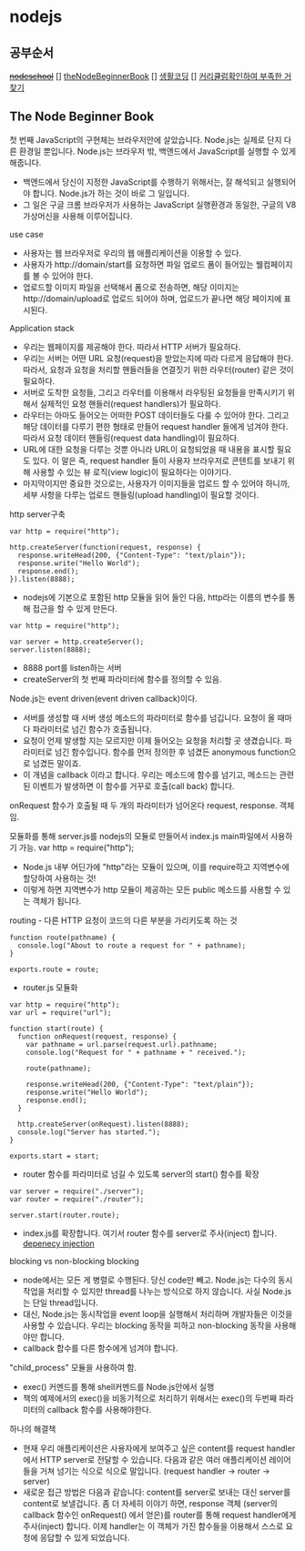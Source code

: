 # nodejs

## 공부순서
~~[nodeschool](https://nodeschool.io/ko/about.html)~~
[] [theNodeBeginnerBook](https://www.nodebeginner.org/index-kr.html)
[] [생활코딩](https://opentutorials.org/course/3332)
[] [커리큘럼확인하여 부족한 거 찾기](https://www.fastcampus.co.kr/dev_camp_nodejs/)

## The Node Beginner Book
첫 번째 JavaScript의 구현체는 브라우저안에 살았습니다.
Node.js는 실제로 단지 다른 환경일 뿐입니다. Node.js는 브라우저 밖, 백앤드에서 JavaScript를 실행할 수 있게 해줍니다.
- 백앤드에서 당신이 지정한 JavaScript를 수행하기 위해서는, 잘 해석되고 실행되어야 합니다. Node.js가 하는 것이 바로 그 일입니다.
- 그 일은 구글 크롬 브라우저가 사용하는 JavaScript 실행환경과 동일한, 구글의 V8 가상머신을 사용해 이루어집니다.

use case
- 사용자는 웹 브라우저로 우리의 웹 애플리케이션을 이용할 수 있다.
- 사용자가 http://domain/start를 요청하면 파일 업로드 폼이 들어있는 웰컴페이지를 볼 수 있어야 한다.
- 업로드할 이미지 파일을 선택해서 폼으로 전송하면, 해당 이미지는 http://domain/upload로 업로드 되어야 하며, 업로드가 끝나면 해당 페이지에 표시된다.

Application stack
- 우리는 웹페이지를 제공해야 한다. 따라서 HTTP 서버가 필요하다.
- 우리는 서버는 어떤 URL 요청(request)을 받았는지에 따라 다르게 응답해야 한다. 따라서, 요청과 요청을 처리할 핸들러들을 연결짓기 위한 라우터(router) 같은 것이 필요하다.
- 서버로 도착한 요청들, 그리고 라우터를 이용해서 라우팅된 요청들을 만족시키기 위해서 실제적인 요청 핸들러(request handlers)가 필요하다.
- 라우터는 아마도 들어오는 어떠한 POST 데이터들도 다룰 수 있어야 한다. 그리고 해당 데이터를 다루기 편한 형태로 만들어 request handler 들에게 넘겨야 한다. 따라서 요청 데이터 핸들링(request data handling)이 필요하다.
- URL에 대한 요청을 다루는 것뿐 아니라 URL이 요청되었을 때 내용을 표시할 필요도 있다. 이 말은 즉, request handler 들이 사용자 브라우저로 콘텐트를 보내기 위해 사용할 수 있는 뷰 로직(view logic)이 필요하다는 이야기다.
- 마지막이지만 중요한 것으로는, 사용자가 이미지들을 업로드 할 수 있어야 하니까, 세부 사항을 다루는 업로드 핸들링(upload handling)이 필요할 것이다.

http server구축
```
var http = require("http");

http.createServer(function(request, response) {
  response.writeHead(200, {"Content-Type": "text/plain"});
  response.write("Hello World");
  response.end();
}).listen(8888);
```
- nodejs에 기본으로 포함된 http 모듈을 읽어 들인 다음, http라는 이름의 변수를 통해 접근을 할 수 있게 만든다.

```
var http = require("http");

var server = http.createServer();
server.listen(8888);
```
- 8888 port를 listen하는 서버
- createServer의 첫 번째 파라미터에 함수를 정의할 수 있음.

Node.js는 event driven(event driven callback)이다.
- 서버를 생성할 때 서버 생성 메소드의 파라미터로 함수를 넘깁니다. 요청이 올 때마다 파라미터로 넘긴 함수가 호출됩니다.
- 요청이 언제 발생할 지는 모르지만 이제 들어오는 요청을 처리할 곳 생겼습니다. 파라미터로 넘긴 함수입니다. 함수를 먼저 정의한 후 넘겼든 anonymous function으로 넘겼든 말이죠.
- 이 개념을 callback 이라고 합니다. 우리는 메소드에 함수를 넘기고, 메소드는 관련된 이벤트가 발생하면 이 함수를 거꾸로 호출(call back) 합니다.

onRequest 함수가 호출될 때 두 개의 파라미터가 넘어온다 request, response. 객체임.

모듈화를 통해 server.js를 nodejs의 모듈로 만들어서 index.js main파일에서 사용하기 가능.
var http = require("http");
- Node.js 내부 어딘가에 "http"라는 모듈이 있으며, 이를 require하고 지역변수에 할당하여 사용하는 것!
- 이렇게 하면 지역변수가 http 모듈이 제공하는 모든 public 메소드를 사용할 수 있는 객체가 됩니다.

routing - 다른 HTTP 요청이 코드의 다른 부분을 가리키도록 하는 것

```
function route(pathname) {
  console.log("About to route a request for " + pathname);
}

exports.route = route;
```
- router.js 모듈화

```
var http = require("http");
var url = require("url");

function start(route) {
  function onRequest(request, response) {
    var pathname = url.parse(request.url).pathname;
    console.log("Request for " + pathname + " received.");

    route(pathname);

    response.writeHead(200, {"Content-Type": "text/plain"});
    response.write("Hello World");
    response.end();
  }

  http.createServer(onRequest).listen(8888);
  console.log("Server has started.");
}

exports.start = start;
```
- router 함수를 파라미터로 넘길 수 있도록 server의 start() 함수를 확장

```
var server = require("./server");
var router = require("./router");

server.start(router.route);
```
- index.js를 확장합니다. 여기서 router 함수를 server로 주사(inject) 합니다. [depenecy injection](https://martinfowler.com/articles/injection.html)

blocking vs non-blocking
blocking
- node에서는 모든 게 병렬로 수행된다. 당신 code만 빼고.
Node.js는 다수의 동시작업을 처리할 수 있지만 thread를 나누는 방식으로 하지 않습니다. 사실 Node.js는 단일 thread입니다.
- 대신, Node.js는 동시작업을 event loop을 실행해서 처리하며 개발자들은 이것을 사용할 수 있습니다. 우리는 blocking 동작을 피하고 non-blocking 동작을 사용해야만 합니다.
- callback 합수를 다른 함수에게 넘겨야 합니다.

"child_process" 모듈을 사용하여 함.
- exec() 커멘드를 통해 shell커멘드를 Node.js안에서 실행
- 책의 예제에서의 exec()을 비동기적으로 처리하기 위해서는 exec()의 두번째 파라미터의 callback 함수를 사용해야한다.

하나의 해결책
- 현재 우리 애플리케이션은 사용자에게 보여주고 싶은 content를 request handler에서 HTTP server로 전달할 수 있습니다. 다음과 같은 여러 애플리케이션 레이어들을 거쳐 넘기는 식으로 식으로 말입니다. (request handler -> router -> server)
- 새로운 접근 방법은 다음과 같습니다: content를 server로 보내는 대신 server를 content로 보낼겁니다. 좀 더 자세히 이야기 하면, response 객체 (server의 callback 함수인 onRequest() 에서 얻은)를 router를 통해 request handler에게 주사(inject) 합니다. 이제 handler는 이 객체가 가진 함수들을 이용해서 스스로 요청에 응답할 수 있게 되었습니다.